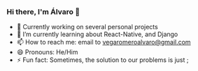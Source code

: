 ### Hi there, I'm Álvaro 👋

- 🔭 Currently working on several personal projects 
- 🌱 I’m currently learning about React-Native, and Django <!-- Angular and React -->
- 📫 How to reach me: email to vegaromeroalvaro@gmail.com
- 😄 Pronouns: He/Him
- ⚡ Fun fact: Sometimes, the solution to our problems is just ;

<!-- ![Top Langs](https://github-readme-stats.vercel.app/api/top-langs/?username=alvarovegaromero&layout=compact&theme=dark) -->
<!-- [Anurag's GitHub stats](https://github-readme-stats.vercel.app/api?username=alvarovegaromero&show_icons=true&theme=dark) -->

<!--
**alvarovegaromero/alvarovegaromero** is a ✨ _special_ ✨ repository because its `README.md` (this file) appears on your GitHub profile.

Here are some ideas to get you started:

- 🔭 I’m currently working on ...
- 🌱 I’m currently learning ...
- 👯 I’m looking to collaborate on ...
- 🤔 I’m looking for help with ...
- 💬 Ask me about ...
- 📫 How to reach me: ...
- 😄 Pronouns: ...
- ⚡ Fun fact: ...
-->
